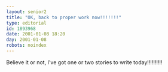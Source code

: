 ```yaml
---
layout: senior2
title: "OK, back to proper work now!!!!!!!"
type: editorial
id: 1893968
date: 2001-01-08 18:20
day: 2001-01-08
robots: noindex
---
```

Believe it or not, I've got one or two stories to write today!!!!!!!!!!
